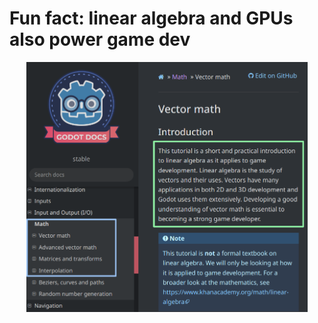# Fun fact: linear algebra and GPUs also power game dev

<div style="margin: auto; width: 450px">
  <img alt="fun" src="/images/fun-fact.png" style="width: 450px; height: 400px" />
</div>